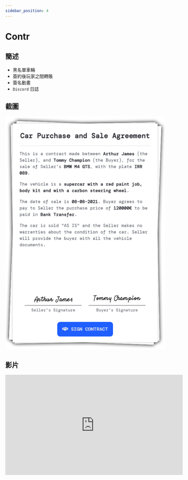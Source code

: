 ```yaml
---
sidebar_position: 4
---
```


# Contr

## 簡述

- 黑名單車輛
- 簽約後玩家之間轉賬
- 簽名動畫
- ```Discord``` 日誌

## 截圖

![Contr](img/Contr.png)

## 影片

<iframe width="560" height="315" src="https://www.youtube.com/embed/FNWjIggWXeg" title="YouTube video player" frameborder="0" allow="accelerometer; autoplay; clipboard-write; encrypted-media; gyroscope; picture-in-picture" allowfullscreen></iframe>